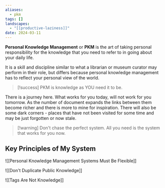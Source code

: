```yaml
---
aliases:
  - pkm
tags: []
landscapes:
  - "[[productive-laziness]]"
date: 2024-03-11
---
```

**Personal Knowledge Management** or **PKM** is the art of taking personal responsibility for the knowledge that you need to refer to in going about your daily life.

It is a skill and discipline similar to what a librarian or museum curator may perform in their role, but differs because personal knowledge management has to reflect your personal view of the world. 

> [!success] PKM is knowledge as YOU need it to be.

There is a journey here. What works for you today, will not work for you tomorrow. As the number of document expands the links between them become richer and there is more to mine for inspiration. There will also be some dark corners - places that have not been visited for some time and may be just forgotten or now stale.

> [!warning] Don't chase the perfect system. All you need is the system that works for you now.

## Key Principles of My System

![[Personal Knowledge Management Systems Must Be Flexible]]

![[Don't Duplicate Public Knowledge]]

![[Tags Are Not Knowledge]]